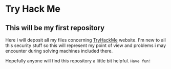 # Try Hack Me

## This will be my first repository

Here i will deposit all my files concerning [TryHackMe](https://tryhackme.com) website.
I'm new to all this security stuff so this will represent my point of view and problems i may encounter during solving machines included there.

Hopefully anyone will find this repository a little bit helpful.
`Have fun!`
